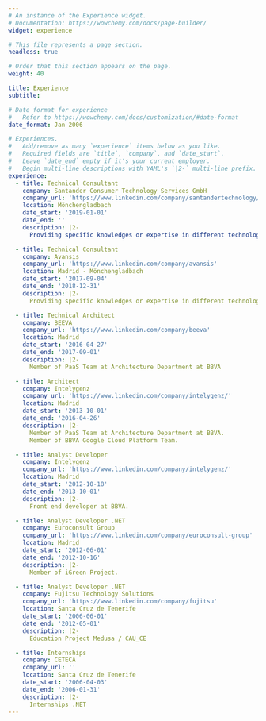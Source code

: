 ```yaml
---
# An instance of the Experience widget.
# Documentation: https://wowchemy.com/docs/page-builder/
widget: experience

# This file represents a page section.
headless: true

# Order that this section appears on the page.
weight: 40

title: Experience
subtitle:

# Date format for experience
#   Refer to https://wowchemy.com/docs/customization/#date-format
date_format: Jan 2006

# Experiences.
#   Add/remove as many `experience` items below as you like.
#   Required fields are `title`, `company`, and `date_start`.
#   Leave `date_end` empty if it's your current employer.
#   Begin multi-line descriptions with YAML's `|2-` multi-line prefix.
experience:
  - title: Technical Consultant
    company: Santander Consumer Technology Services GmbH 
    company_url: 'https://www.linkedin.com/company/santandertechnology/mycompany/'
    location: Mönchengladbach
    date_start: '2019-01-01'
    date_end: ''
    description: |2-
      Providing specific knowledges or expertise in different technologies / platforms at the Channels DE area. Support projects in their whole life (design recommendations, development procedures, environment preparation, deployment support, etc.):

  - title: Technical Consultant
    company: Avansis
    company_url: 'https://www.linkedin.com/company/avansis'
    location: Madrid - Mönchengladbach
    date_start: '2017-09-04'
    date_end: '2018-12-31'
    description: |2-
      Providing specific knowledges or expertise in different technologies / platforms at the Channels DE area. Support projects in their whole life (design recommendations, development procedures, environment preparation, deployment support, etc.)

  - title: Technical Architect
    company: BEEVA
    company_url: 'https://www.linkedin.com/company/beeva'
    location: Madrid
    date_start: '2016-04-27'
    date_end: '2017-09-01'
    description: |2-
      Member of PaaS Team at Architecture Department at BBVA

  - title: Architect
    company: Intelygenz
    company_url: 'https://www.linkedin.com/company/intelygenz/'
    location: Madrid
    date_start: '2013-10-01'
    date_end: '2016-04-26'
    description: |2-
      Member of PaaS Team at Architecture Department at BBVA.
      Member of BBVA Google Cloud Platform Team.

  - title: Analyst Developer
    company: Intelygenz
    company_url: 'https://www.linkedin.com/company/intelygenz/'
    location: Madrid
    date_start: '2012-10-18'
    date_end: '2013-10-01'
    description: |2-
      Front end developer at BBVA.

  - title: Analyst Developer .NET
    company: Euroconsult Group
    company_url: 'https://www.linkedin.com/company/euroconsult-group'
    location: Madrid
    date_start: '2012-06-01'
    date_end: '2012-10-16'
    description: |2-
      Member of iGreen Project.

  - title: Analyst Developer .NET
    company: Fujitsu Technology Solutions
    company_url: 'https://www.linkedin.com/company/fujitsu'
    location: Santa Cruz de Tenerife
    date_start: '2006-06-01'
    date_end: '2012-05-01'
    description: |2-
      Education Project Medusa / CAU_CE

  - title: Internships
    company: CETECA
    company_url: ''
    location: Santa Cruz de Tenerife
    date_start: '2006-04-03'
    date_end: '2006-01-31'
    description: |2-
      Internships .NET
---
```


